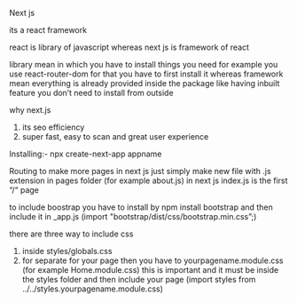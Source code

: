 Next js

its a react framework

react is library of javascript whereas next js is framework of react

library mean in which you have to install things you need for example you use react-router-dom for that you have to first install it whereas framework mean everything is already provided inside the package like having inbuilt feature you don’t need to install from outside

why next.js

1. its seo efficiency
2. super fast, easy to scan and great user experience

Installing:-
npx create-next-app appname

Routing
to make more pages in next js just simply make new file with .js extension in pages folder (for example about.js)
in next js index.js is the first “/“ page

to include boostrap you have to install by npm install bootstrap and then include it in \_app.js (import "bootstrap/dist/css/bootstrap.min.css”;)

there are three way to include css

1. inside styles/globals.css
2. for separate for your page then you have to yourpagename.module.css (for example Home.module.css) this is important and it must be inside the styles folder and then include your page (import styles from ../../styles.yourpagename.module.css)
